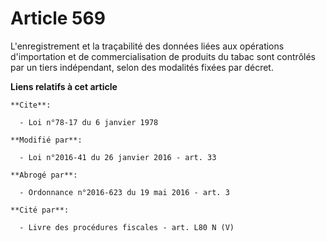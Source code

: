 # Article 569

L'enregistrement et la traçabilité des données liées aux opérations d'importation et de commercialisation de produits du
tabac sont contrôlés par un tiers indépendant, selon des modalités fixées par décret.

**Liens relatifs à cet article**

	**Cite**:

	  - Loi n°78-17 du 6 janvier 1978

	**Modifié par**:

	  - Loi n°2016-41 du 26 janvier 2016 - art. 33

	**Abrogé par**:

	  - Ordonnance n°2016-623 du 19 mai 2016 - art. 3

	**Cité par**:

	  - Livre des procédures fiscales - art. L80 N (V)

